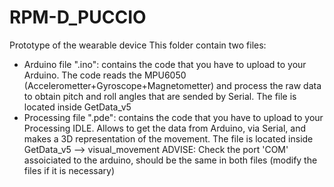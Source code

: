 # RPM-D_PUCCIO
Prototype of the wearable device
 This folder contain two files:
 - Arduino file ".ino": contains the code that you have to upload to your Arduino. The code reads the MPU6050 (Accelerometter+Gyroscope+Magnetometter) and process the raw data to obtain pitch and roll angles that are sended by Serial.  The file is located inside GetData_v5
 - Processing file ".pde": contains the code that you have to upload to your Processing IDLE. Allows to get the data from Arduino, via Serial, and makes a 3D representation of the movement. The file is located inside GetData_v5 --> visual_movement
 ADVISE: Check the port 'COM' assoiciated to the arduino, should be the same in both files (modify the files if it is necessary)
